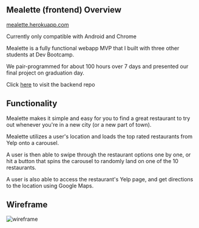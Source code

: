 Mealette (frontend) Overview
------------
[mealette.herokuapp.com](mealette.herokuapp.com)

Currently only compatible with Android and Chrome

Mealette is a fully functional webapp MVP that I built with three other students at Dev Bootcamp.

We pair-programmed for about 100 hours over 7 days and presented our final project on graduation day.

Click [here](https://github.com/erictflores/mealette-backend) to visit the backend repo

Functionality
------------
Mealette makes it simple and easy for you to find a great restaurant to try out whenever you're in a new city (or a new part of town).

Mealette utilizes a user's location and loads the top rated restaurants from Yelp onto a carousel.

A user is then able to swipe through the restaurant options one by one, or hit a button that spins the carousel to randomly land on one of the 10 restaurants.

A user is also able to access the restaurant's Yelp page, and get directions to the location using Google Maps.

Wireframe
---------
![wireframe](images/mealette-wireframe-v2.png)
